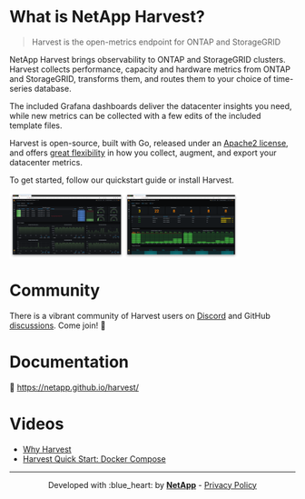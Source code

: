 # What is NetApp Harvest?

> Harvest is the open-metrics endpoint for ONTAP and StorageGRID

NetApp Harvest brings observability to ONTAP and StorageGRID clusters.
Harvest collects performance, capacity and hardware metrics from ONTAP and StorageGRID,
transforms them, and routes them to your choice of time-series database.

The included Grafana dashboards deliver the datacenter insights you need, while
new metrics can be collected with a few edits of the included template files.

Harvest is open-source, built with Go, released under an [Apache2 license](https://github.com/NetApp/harvest/blob/main/LICENSE),
and offers [great flexibility](ARCHITECTURE.md) in how you collect, augment, and export your datacenter metrics.

To get started, follow our quickstart guide or install Harvest.

<img src="docs/assets/dashboard_cluster.png" width="40%" align="center"><img src="docs/assets/dashboard_shelf.png" width="40%" align="center">

# Community

There is a vibrant community of Harvest users
on [Discord](https://github.com/NetApp/harvest/blob/main/SUPPORT.md#getting-help)
and GitHub [discussions](https://github.com/NetApp/harvest/discussions). Come join! :wave:

# Documentation

:closed_book: https://netapp.github.io/harvest/

# Videos

- [Why Harvest](https://youtu.be/04-66_9egJc)
- [Harvest Quick Start: Docker Compose](https://youtu.be/4cbDKzwjGHI)

---

<p align="center">
Developed with :blue_heart: by <strong><a href="https://netapp.com">NetApp</a></strong> - <a href="https://www.netapp.com/us/company/trust-center/index.aspx">Privacy Policy</a>
</p>